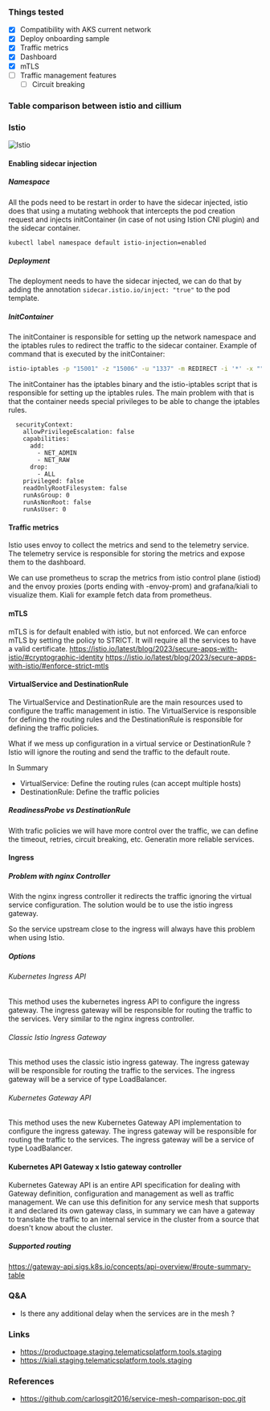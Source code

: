 ### Things tested
- [x] Compatibility with AKS current network
- [x] Deploy onboarding sample
- [x] Traffic metrics
- [x] Dashboard
- [x] mTLS
- [ ] Traffic management features
  - [ ] Circuit breaking

### Table comparison between istio and cillium

### Istio
![Istio](https://istio.io/latest/docs/ops/deployment/architecture/arch.svg)

#### Enabling sidecar injection

##### Namespace
All the pods need to be restart in order to have the sidecar injected, istio does that using a mutating webhook that intercepts the pod creation request and injects initContainer (in case of not using Istion CNI plugin) and the sidecar container.
```bash
kubectl label namespace default istio-injection=enabled
```

##### Deployment
The deployment needs to have the sidecar injected, we can do that by adding the annotation `sidecar.istio.io/inject: "true"` to the pod template.

##### InitContainer
The initContainer is responsible for setting up the network namespace and the iptables rules to redirect the traffic to the sidecar container. Example of command that is executed by the initContainer:
```bash
istio-iptables -p "15001" -z "15006" -u "1337" -m REDIRECT -i '*' -x "" -b '*' -d 15090,15021,15020 --log_output_level=default:info
```

The initContainer has the iptables binary and the istio-iptables script that is responsible for setting up the iptables rules. The main problem with that is that the container needs special privileges to be able to change the iptables rules. 
```
  securityContext:
    allowPrivilegeEscalation: false
    capabilities:
      add:
        - NET_ADMIN
        - NET_RAW
      drop:
        - ALL
    privileged: false
    readOnlyRootFilesystem: false
    runAsGroup: 0
    runAsNonRoot: false
    runAsUser: 0
```

#### Traffic metrics
Istio uses envoy to collect the metrics and send to the telemetry service. The telemetry service is responsible for storing the metrics and expose them to the dashboard.

We can use prometheus to scrap the metrics from istio control plane (istiod) and the envoy proxies (ports ending with -envoy-prom) and grafana/kiali to visualize them. Kiali for example fetch data from prometheus.

#### mTLS
mTLS is for default enabled with istio, but not enforced. We can enforce mTLS by setting the policy to STRICT. It will require all the services to have a valid certificate.
https://istio.io/latest/blog/2023/secure-apps-with-istio/#cryptographic-identity
https://istio.io/latest/blog/2023/secure-apps-with-istio/#enforce-strict-mtls

#### VirtualService and DestinationRule
The VirtualService and DestinationRule are the main resources used to configure the traffic management in istio. The VirtualService is responsible for defining the routing rules and the DestinationRule is responsible for defining the traffic policies.

What if we mess up configuration in a virtual service or DestinationRule ? Istio will ignore the routing and send the traffic to the default route.

In Summary
- VirtualService: Define the routing rules (can accept multiple hosts)
- DestinationRule: Define the traffic policies 

##### ReadinessProbe vs DestinationRule
With trafic policies we will have more control over the traffic, we can define the timeout, retries, circuit breaking, etc. Generatin more reliable services.

#### Ingress

##### Problem with nginx Controller
With the nginx ingress controller it redirects the traffic ignoring the virtual service configuration. The solution would be to use the istio ingress gateway.

So the service upstream close to the ingress will always have this problem when using Istio.

##### Options
###### Kubernetes Ingress API
This method uses the kubernetes ingress API to configure the ingress gateway. The ingress gateway will be responsible for routing the traffic to the services. Very similar to the nginx ingress controller.

###### Classic Istio Ingress Gateway
This method uses the classic istio ingress gateway. The ingress gateway will be responsible for routing the traffic to the services. The ingress gateway will be a service of type LoadBalancer.

###### Kubernetes Gateway API
This method uses the new Kubernetes Gateway API implementation to configure the ingress gateway. The ingress gateway will be responsible for routing the traffic to the services. The ingress gateway will be a service of type LoadBalancer.

#### Kubernetes API Gateway x Istio gateway controller

Kubernetes Gateway API is an entire API specification for dealing with Gateway definition, configuration and management as well as traffic management. We can use this definition for any service mesh that supports it and declared its own gateway class, in summary we can have a gateway to translate the traffic to an internal service in the cluster from a source that doesn't know about the cluster.



##### Supported routing
https://gateway-api.sigs.k8s.io/concepts/api-overview/#route-summary-table

### Q&A
- Is there any additional delay when the services are in the mesh ?

### Links
- https://productpage.staging.telematicsplatform.tools.staging
- https://kiali.staging.telematicsplatform.tools.staging

### References
- https://github.com/carlosgit2016/service-mesh-comparison-poc.git